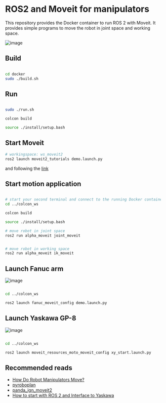 # ROS2 and Moveit for manipulators

This repository provides the Docker container to run ROS 2 with Moveit. It provides simple programs to move the robot in joint space and working space.

![image](https://github.com/user-attachments/assets/2f5a92f5-3bbf-4154-aa1f-27a02604aeca)


## Build

```bash

cd docker
sudo ./build.sh

```

## Run

 ```bash
 
sudo ./run.sh

colcon build

source ./install/setup.bash

```
## Start Moveit 

```bash
# workingspace: ws_moveit2
ros2 launch moveit2_tutorials demo.launch.py

```
and following the [link](https://moveit.picknik.ai/main/doc/tutorials/quickstart_in_rviz/quickstart_in_rviz_tutorial.html)


## Start motion application

```bash

# start your second terminal and connect to the running Docker container
cd ../colcon_ws

colcon build

source ./install/setup.bash

# move robot in joint space
ros2 run alpha_moveit joint_moveit


# move robot in working space
ros2 run alpha_moveit ik_moveit

```


## Launch Fanuc arm

![image](https://github.com/user-attachments/assets/dc2a3afb-a89b-45f0-9e1d-6ce4d26c9bb2)


```bash

cd ../colcon_ws

ros2 launch fanuc_moveit_config demo.launch.py

```

## Launch Yaskawa GP-8

![image](https://github.com/user-attachments/assets/63add41d-ed58-44b4-8246-7ed3afeb93b9)

```bash

cd ../colcon_ws

ros2 launch moveit_resources_moto_moveit_config xy_start.launch.py

```


## Recommended reads

- [How Do Robot Manipulators Move?](https://roboticseabass.com/2024/06/30/how-do-robot-manipulators-move/)
- [pyroboplan](https://github.com/sea-bass/pyroboplan)
- [panda_ign_moveit2](https://github.com/AndrejOrsula/panda_ign_moveit2/tree/humble_devel)
- [How to start with ROS 2 and Interface to Yaskawa](https://github.com/YaskawaEurope/ros2-starter-for-yaskawa-robots)
